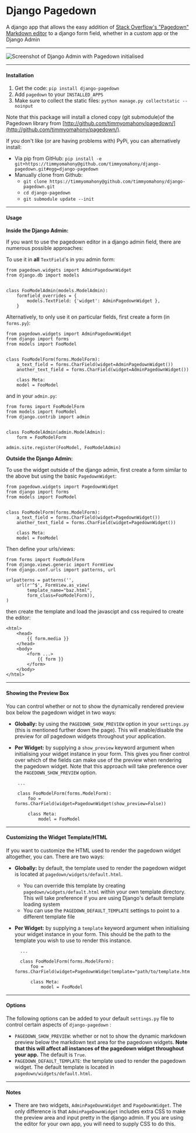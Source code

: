 Django Pagedown
===============

A django app that allows the easy addition of [Stack Overflow&#39;s &quot;Pagedown&quot; Markdown editor](http://code.google.com/p/pagedown/) to a django form field, whether in a custom app or the Django Admin

---

![Screenshot of Django Admin with Pagedown initialised](https://github.com/timmyomahony/django-pagedown/blob/master/django-pagedown-screenshot.png?raw=true "A screenshot of Pagedown in Django's admin")

---

#### Installation ####

1. Get the code: `pip install django-pagedown`
2. Add `pagedown` to your `INSTALLED_APPS`
3. Make sure to collect the static files: `python manage.py collectstatic --noinput`

Note that this package will install a cloned copy (git submodule)of the Pagedown library from [http://github.com/timmyomahony/pagedown/](http://github.com/timmyomahony/pagedown/).

If you don't like (or are having problems with) PyPi, you can alternatively install:

 - Via pip from GitHub: `pip install -e git+https://timmyomahony@github.com/timmyomahony/django-pagedown.git#egg=django-pagedown`
 - Manually clone from Github:
     - `git clone https://timmyomahony@github.com/timmyomahony/django-pagedown.git`
     - `cd django-pagedown`
     - `git submodule update --init`

---

#### Usage ####

**Inside the Django Admin:**

If you want to use the pagedown editor in a django admin field, there are numerous possible approaches:

To use it in **all** `TextField`'s in you admin form:

    from pagedown.widgets import AdminPagedownWidget
    from django.db import models


    class FooModelAdmin(models.ModelAdmin):
    	formfield_overrides = {
        	models.TextField: {'widget': AdminPagedownWidget },
    	}

Alternatively, to only use it on particular fields, first create a form (in `forms.py`):

    from pagedown.widgets import AdminPagedownWidget
    from django import forms
    from models import FooModel


    class FooModelForm(forms.ModelForm):
        a_text_field = forms.CharField(widget=AdminPagedownWidget())
        another_text_field = forms.CharField(widget=AdminPagedownWidget())

        class Meta:
	    model = FooModel

and in your `admin.py`:

    from forms import FooModelForm
    from models import FooModel
    from django.contrib import admin


    class FooModelAdmin(admin.ModelAdmin):
    	form = FooModelForm

    admin.site.register(FooModel, FooModelAdmin)

**Outside the Django Admin:**

To use the widget outside of the django admin, first create a form similar to the above but using the basic `PagedownWidget`:

    from pagedown.widgets import PagedownWidget
    from django import forms
    from models import FooModel


    class FooModelForm(forms.ModelForm):
        a_text_field = forms.CharField(widget=PagedownWidget())
        another_text_field = forms.CharField(widget=PagedownWidget())

        class Meta:
	    model = FooModel


Then define your urls/views:

    from forms import FooModelForm
    from django.views.generic import FormView
    from django.conf.urls import patterns, url

    urlpatterns = patterns('',
        url(r'^$', FormView.as_view(
            template_name="baz.html",
            form_class=FooModelForm)),
    )

then create the template and load the javascipt and css required to create the editor:

    <html>
        <head>
            {{ form.media }}
        </head>
        <body>
            <form ...>
                {{ form }}
            </form>
        </body>
    </html>
    
---

#### Showing the Preview Box ####

You can control whether or not to show the dynamically rendered preview box below the pagedown widget in two ways: 

 - **Globally:** by using the `PAGEDOWN_SHOW_PREVIEW` option in your `settings.py` (this is mentioned further down the page). This will enable/disable the preview for *all* pagedown widgets throughout your application. 
 

 - **Per Widget:** by supplying a `show_preview` keyword argument when initialising your widget instance in your form. This gives you finer control over which of the fields can make use of the preview when rendering the pagedown widget. Note that this approach will take preference over the `PAGEDOWN_SHOW_PREVIEW` option. 
  
		...

		class FooModelForm(forms.ModelForm):
			foo = forms.CharField(widget=PagedownWidget(show_preview=False))
        
        	class Meta:
    			model = FooModel
    			
---

#### Customizing the Widget Template/HTML ####

If you want to customize the HTML used to render the pagedown widget altogether, you can. There are two ways: 

- **Globally:** by default, the template used to render the pagedown widget is located at `pagedown/widgets/default.html`.  
  - You can override this template by creating `pagedown/widgets/default.html` within your own template directory. This will take preference if you are using Django's default template loading system
  - You can use the `PAGEDOWN_DEFAULT_TEMPLATE` settings to point to a different template file
- **Per Widget:** by supplying a `template` keyword argument when initialising your widget instance in your form. This should be the path to the template you wish to use to render this instance. 
  
    	...
    	
    	class FooModelForm(forms.ModelForm):
			foo = forms.CharField(widget=PagedownWidge(template="path/to/template.html"))
        
        	class Meta:
    			model = FooModel
---

#### Options ####

The following options can be added to your default `settings.py` file to control certain aspects of `django-pagedown` :

- `PAGEDOWN_SHOW_PREVIEW`: whether or not to show the dynamic markdown preview below the markdown text area for the pagedown widgets. **Note that this will affect all instances of the pagedown widget throughout your app.** The default is `True`.
- `PAGEDOWN_DEFAULT_TEMPLATE`: the template used to render the pagedown widget. The default template is located in `pagedown/widgets/default.html`. 

---

#### Notes ####

* There are two widgets, `AdminPageDownWidget` and `PageDownWidget`. The only difference is that `AdminPageDownWidget` includes extra CSS to make the preview area and input pretty in the django admin. If you are using the editor for your own app, you will need to supply CSS to do this.
